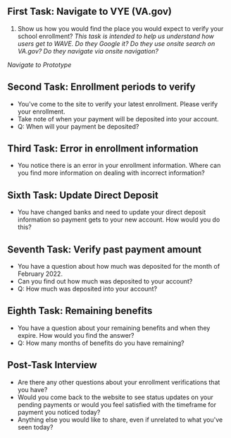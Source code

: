 ## First Task: Navigate to VYE (VA.gov)
1. Show us how you would find the place you would expect to verify your school enrollment? _This task is intended to help us understand how users get to WAVE. Do they Google it? Do they use onsite search on VA.gov? Do they navigate via onsite navigation?_


_Navigate to Prototype_

## Second Task: Enrollment periods to verify
- You've come to the site to verify your latest enrollment. Please verify your enrollment.
- Take note of when your payment will be deposited into your account.
- Q: When will your payment be deposited?   

## Third Task: Error in enrollment information
- You notice there is an error in your enrollment information. Where can you find more information on dealing with incorrect information? 

## Sixth Task: Update Direct Deposit
- You have changed banks and need to update your direct deposit information so payment gets to your new account. How would you do this? 

## Seventh Task: Verify past payment amount
- You have a question about how much was deposited for the month of February 2022.
- Can you find out how much was deposited to your account?
- Q: How much was deposited into your account?

## Eighth Task: Remaining benefits
- You have a question about your remaining benefits and when they expire. How would you find the answer?
- Q: How many months of benefits do you have remaining?

## Post-Task Interview 
- Are there any other questions about your enrollment verifications that you have?
- Would you come back to the website to see status updates on your pending payments or would you feel satisfied with the timeframe for payment you noticed today? 
- Anything else you would like to share, even if unrelated to what you've seen today?
